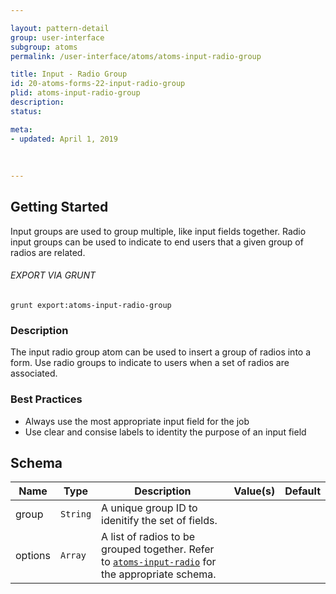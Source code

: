 ```yaml
---

layout: pattern-detail
group: user-interface
subgroup: atoms
permalink: /user-interface/atoms/atoms-input-radio-group

title: Input - Radio Group
id: 20-atoms-forms-22-input-radio-group
plid: atoms-input-radio-group
description: 
status: 

meta:
- updated: April 1, 2019
  
  
  
---
```



## Getting Started

Input groups are used to group multiple, like input fields together. Radio input groups can be used to indicate to end users that a given group of radios are related.

###### EXPORT VIA GRUNT

```
grunt export:atoms-input-radio-group
```


### Description

The input radio group atom can be used to insert a group of radios into a form. Use radio groups to indicate to users when a set of radios are associated.


### Best Practices

- Always use the most appropriate input field for the job
- Use clear and consise labels to identity the purpose of an input field


## Schema

| Name        | Type      | Description                                           | Value(s)            | Default   |
|-------------|-----------|-------------------------------------------------------|---------------------|-----------|
| group       | `String`  | A unique group ID to idenitify the set of fields.     |                     |           |
| options     | `Array`   | A list of radios to be grouped together. Refer to [`atoms-input-radio`][atoms-input-radio] for the appropriate schema. |        |       |


[atoms-input-radio]: /patterns/20-atoms-forms-05-input-radio/20-atoms-forms-05-input-radio.html
